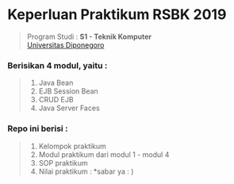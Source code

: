 # Keperluan Praktikum RSBK 2019 
> Program Studi : **S1 - Teknik Komputer** <br/>
> [Universitas Diponegoro](https://www.undip.ac.id/language/id/ "UNDIP")

### Berisikan 4 modul, yaitu :

> 1. Java Bean
> 2. EJB Session Bean
> 3. CRUD EJB
> 4. Java Server Faces

### Repo ini berisi :

> 1. Kelompok praktikum
> 2. Modul praktikum dari modul 1 - modul 4
> 3. SOP praktikum
> 4. Nilai praktikum : *sabar ya : )
<!-- [![Form Nilai](https://img.shields.io/badge/Form-Nilai-blue.svg)](https://docs.google.com/spreadsheets/u/2/d/1WY5CqN4fLxEuC2-ElGOW1akKxjkPD0skgvLwExWIKH0/edit?usp=sharing_eil&ts=5bd5365d) -->